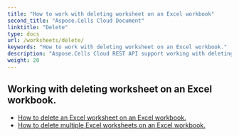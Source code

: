```yaml
---
title: "How to work with deleting worksheet on an Excel workbook"
second_title: "Aspose.Cells Cloud Document"
linktitle: "Delete"
type: docs
url: /worksheets/delete/
keywords: "How to work with deleting worksheet on an Excel workbook."
description: "Aspose.Cells Cloud REST API support working with deleting worksheet on an Excel workbook. SDK support kinds of development languages. They include Android, C#, Go, Java, NodeJS, Perl, PHP, Python, Ruby, and swift."
weight: 20
---
```


## Working with deleting worksheet on an Excel workbook.

- [How to delete an Excel worksheet on an Excel workbook.](/cells/worksheets/delete-worksheet/) 
- [How to delete multiple Excel worksheets on an Excel workbook.](/cells/worksheets/delete-multiple/) 


